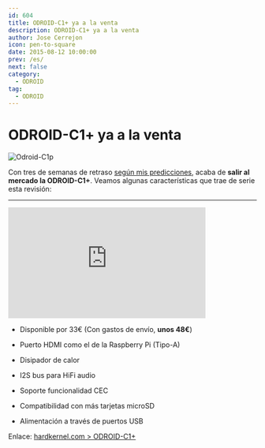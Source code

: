 ```yaml
---
id: 604
title: ODROID-C1+ ya a la venta
description: ODROID-C1+ ya a la venta
author: Jose Cerrejon
icon: pen-to-square
date: 2015-08-12 10:00:00
prev: /es/
next: false
category:
  - ODROID
tag:
  - ODROID
---
```


# ODROID-C1+ ya a la venta

![Odroid-C1p](/images/odroid-c1-plus.jpg)

Con tres de semanas de retraso [según mis predicciones](/post.php?id=594), acaba de **salir al mercado la ODROID-C1+**. Veamos algunas características que trae de serie esta revisión:

- - -
<iframe width="400" height="225" src="https://www.youtube.com/embed/LlxYBIVBRgk?rel=0&amp;showinfo=0" frameborder="0" allowfullscreen></iframe>

* Disponible por 33€ (Con gastos de envío, **unos 48€**)

* Puerto HDMI como el de la Raspberry Pi (Tipo-A)

* Disipador de calor

* I2S bus para HiFi audio

* Soporte funcionalidad CEC

* Compatibilidad con más tarjetas microSD

* Alimentación a través de puertos USB

Enlace: [hardkernel.com > ODROID-C1+](http://www.hardkernel.com/main/products/prdt_info.php?g_code=G143703355573)